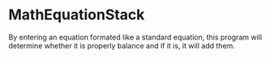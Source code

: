 # MathEquationStack

By entering an equation formated like a standard equation, this program
will determine whether it is properly balance and if it is, it will add 
them.
